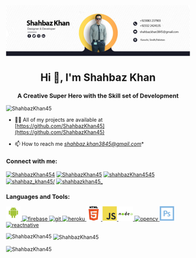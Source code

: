 <img src="banner.jpg" />
<h1 align="center">Hi 👋, I'm Shahbaz Khan</h1>
<h3 align="center">A Creative Super Hero with the Skill set of Development</h3>

<p align="left"> <img src="https://komarev.com/ghpvc/?username=ShahbazKhan45&label=Profile%20views&color=0e75b6&style=flat" alt="ShahbazKhan45" /> </p>

- 👨‍💻 All of my projects are available at [https://github.com/ShahbazKhan45](https://github.com/ShahbazKhan45)

- 📫 How to reach me *shahbaz.khan3845@gmail.com**

<h3 align="left">Connect with me:</h3>
<p align="left">
<a href="https://twitter.com/ShahbazKhan454_" target="blank"><img align="center" src="https://raw.githubusercontent.com/rahuldkjain/github-profile-readme-generator/master/src/images/icons/Social/twitter.svg" alt="ShahbazKhan454" height="30" width="40" /></a>
<a href="https://pk.linkedin.com/in/shahbazkhan45" target="blank"><img align="center" src="https://raw.githubusercontent.com/rahuldkjain/github-profile-readme-generator/master/src/images/icons/Social/linked-in-alt.svg" alt="ShahbazKhan45" height="30" width="40" /></a>
<a href="https://www.facebook.com/shahbazkhan4545" target="blank"><img align="center" src="https://raw.githubusercontent.com/rahuldkjain/github-profile-readme-generator/master/src/images/icons/Social/facebook.svg" alt="shahbazKhan4545" height="30" width="40" /></a>
<a href="https://www.instagram.com/shahbaz_khan45/" target="blank"><img align="center" src="https://raw.githubusercontent.com/rahuldkjain/github-profile-readme-generator/master/src/images/icons/Social/instagram.svg" alt="shahbaz_khan45/" height="30" width="40" /></a>
<a href="https://www.behance.net/shahbazkhan45_" target="blank"><img align="center" src="https://raw.githubusercontent.com/rahuldkjain/github-profile-readme-generator/master/src/images/icons/Social/behance.svg" alt="shahbazkhan45_" height="30" width="40" /></a>
</p>

<h3 align="left">Languages and Tools:</h3>
<p align="left"> <a href="https://developer.android.com" target="_blank"> <img src="https://raw.githubusercontent.com/devicons/devicon/master/icons/android/android-original-wordmark.svg" alt="android" width="40" height="40"/> </a>
<a href="https://firebase.google.com/" target="_blank"> <img src="https://www.vectorlogo.zone/logos/firebase/firebase-icon.svg" alt="firebase" width="40" height="40"/> </a> <a href="https://git-scm.com/" target="_blank"> <img src="https://www.vectorlogo.zone/logos/git-scm/git-scm-icon.svg" alt="git" width="40" height="40"/> </a> <a href="https://heroku.com" target="_blank"> <img src="https://www.vectorlogo.zone/logos/heroku/heroku-icon.svg" alt="heroku" width="40" height="40"/> </a> <a href="https://www.w3.org/html/" target="_blank"> <img src="https://raw.githubusercontent.com/devicons/devicon/master/icons/html5/html5-original-wordmark.svg" alt="html5" width="40" height="40"/> </a> 
<a href="https://developer.mozilla.org/en-US/docs/Web/JavaScript" target="_blank"> <img src="https://raw.githubusercontent.com/devicons/devicon/master/icons/javascript/javascript-original.svg" alt="javascript" width="40" height="40"/> </a> <a href="https://nodejs.org" target="_blank"> <img src="https://raw.githubusercontent.com/devicons/devicon/master/icons/nodejs/nodejs-original-wordmark.svg" alt="nodejs" width="40" height="40"/> </a> <a href="https://opencv.org/" target="_blank"> <img src="https://www.vectorlogo.zone/logos/opencv/opencv-icon.svg" alt="opencv" width="40" height="40"/> </a> <a href="https://www.photoshop.com/en" target="_blank"> <img src="https://raw.githubusercontent.com/devicons/devicon/master/icons/photoshop/photoshop-line.svg" alt="photoshop" width="40" height="40"/> </a> <a href="https://reactnative.dev/" target="_blank"> <img src="https://reactnative.dev/img/header_logo.svg" alt="reactnative" width="40" height="40"/> </a>

<p><img align="left" src="https://github-readme-stats.vercel.app/api/top-langs?username=ShahbazKhan45&show_icons=true&locale=en&layout=compact" alt="ShahbazKhan45" /></p>

<p>&nbsp;<img align="center" src="https://github-readme-stats.vercel.app/api?username=ShahbazKhan45&show_icons=true&locale=en" alt="ShahbazKhan45" /></p>

<p><img align="center" src="https://github-readme-streak-stats.herokuapp.com/?user=ShahbazKhan45&" alt="ShahbazKhan45" /></p>
